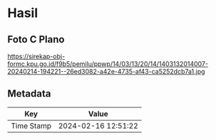 # Hasil

## Foto C Plano

https://sirekap-obj-formc.kpu.go.id/f9b5/pemilu/ppwp/14/03/13/20/14/1403132014007-20240214-194221--26ed3082-a42e-4735-af43-ca5252dcb7a1.jpg


## Metadata

| Key        | Value               |
| ---------- | ------------------- |
| Time Stamp | 2024-02-16 12:51:22 |



